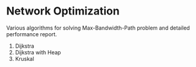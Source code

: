 Network Optimization
====================

Various algorithms for solving Max-Bandwidth-Path problem and detailed performance report.

1. Dijkstra
2. Dijkstra with Heap
3. Kruskal
